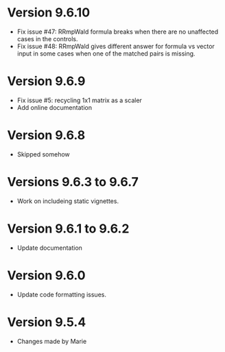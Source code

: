 # Version 9.6.10
- Fix issue #47: RRmpWald formula breaks when there are no unaffected cases in
the controls.
- Fix issue #48: RRmpWald gives different answer for formula vs vector input in
some cases when one of the matched pairs is missing.

# Version 9.6.9
- Fix issue #5: recycling 1x1 matrix as a scaler
- Add online documentation

# Version 9.6.8
- Skipped somehow

# Versions 9.6.3 to 9.6.7
- Work on includeing static vignettes.

# Version 9.6.1 to 9.6.2
- Update documentation

# Version 9.6.0
- Update code formatting issues.

# Version 9.5.4
- Changes made by Marie

